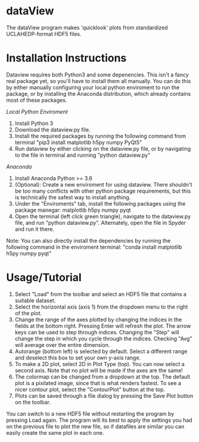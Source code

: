 # dataView
The dataView program makes 'quicklook' plots from standardized UCLAHEDP-format HDF5 files.

# Installation Instructions
Dataview requires both Python3 and some depenencies. This isn't a fancy real package yet, so you'll have to install them all manually. You can do this by either manually configuring your local python enviroment to run the package, or by installing the Anaconda distribution, which already contains most of these packages.

*Local Python Enviroment*
1) Install Python 3
2) Download the dataview.py file.
3) Install the required packages by running the following command from terminal
"pip3 install matplotlib h5py numpy PyQt5"
4) Run dataview by either clicking on the dataview.py file, or by navigating to the file in terminal and running
"python dataview.py"

*Anaconda*
1) Install Anaconda Python >= 3.6
2) (Optional): Create a new enviroment for using dataview. There shouldn't be too many conflicts with other python package requirements, but this is technically the safest way to install anything.
3) Under the "Enviroments" tab, install the following packages using the package manegar: matplotlib h5py numpy pyqt
4) Open the terminal (left click green triangle), navigate to the dataview.py file, and run
"python dataview.py". Alternately, open the file in Spyder and run it there.

Note: You can also directly install the dependencies by running the following command in the enviroment terminal:
"conda install matplotlib h5py numpy pyqt"



# Usage/Tutorial
1) Select "Load" from the toolbar and select an HDF5 file that contains a suitable dataset.
2) Select the horizontal axis (axis 1) from the dropdown menu to the right of the plot.
3) Change the range of the axes plotted by changing the indices in the fields at the bottom right. Pressing Enter will refresh the plot. The arrow keys can be used to step through indices. Changing the "Step" will change the step in which you cycle through the indices. Checking "Avg" will average over the entire dimension.
4) Autorange (bottom left) is selected by default. Select a different range and deselect this box to set your own y-axis range. 
5) To make a 2D plot, select 2D in Plot Type (top). You can now select a second axis. Note that no plot will be made if the axes are the same!
6) The colormap can be changed from a dropdown at the top. The default plot is a pixilated image, since that is what renders fastest. To see a nicer contour plot, select the "ContourPlot" button at the top.
7) Plots can be saved through a file dialog by pressing the Save Plot button on the toolbar.

You can switch to a new HDF5 file without restarting the program by pressing Load again. The program will its best to apply the settings you had on the previous file to plot the new file, so if datafiles are similar you can easily create the same plot in each one.


